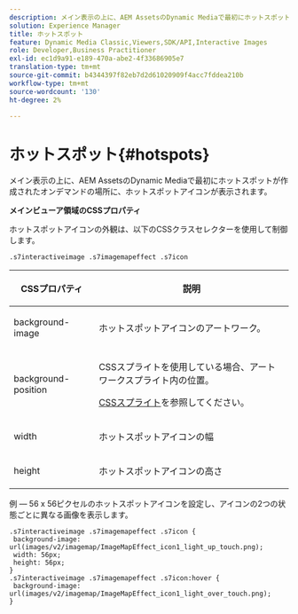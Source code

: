 ```yaml
---
description: メイン表示の上に、AEM AssetsのDynamic Mediaで最初にホットスポットが作成されたオンデマンドの場所に、ホットスポットアイコンが表示されます。
solution: Experience Manager
title: ホットスポット
feature: Dynamic Media Classic,Viewers,SDK/API,Interactive Images
role: Developer,Business Practitioner
exl-id: ec1d9a91-e189-470a-abe2-4f33686905e7
translation-type: tm+mt
source-git-commit: b4344397f82eb7d2d61020909f4acc7fddea210b
workflow-type: tm+mt
source-wordcount: '130'
ht-degree: 2%

---
```


# ホットスポット{#hotspots}

メイン表示の上に、AEM AssetsのDynamic Mediaで最初にホットスポットが作成されたオンデマンドの場所に、ホットスポットアイコンが表示されます。

<!--<a id="section_061E550C1C1D4DB2BD663A898895B38C"></a>-->

**メインビューア領域のCSSプロパティ**

ホットスポットアイコンの外観は、以下のCSSクラスセレクターを使用して制御します。

```
.s7interactiveimage .s7imagemapeffect .s7icon
```

<table id="table_94EE3F5BBE4547C0B4943471CEE7EDE4"> 
 <thead> 
  <tr> 
   <th colname="col1" class="entry"> <p> CSSプロパティ </p> </th> 
   <th colname="col2" class="entry"> <p>説明 </p> </th> 
  </tr> 
 </thead>
 <tbody> 
  <tr> 
   <td colname="col1"> <p> <span class="codeph"> background-image  </span> </p> </td> 
   <td colname="col2"> <p>ホットスポットアイコンのアートワーク。 </p> </td> 
  </tr> 
  <tr> 
   <td colname="col1"> <p> <span class="codeph"> background-position  </span> </p> </td> 
   <td colname="col2"> <p>CSSスプライトを使用している場合、アートワークスプライト内の位置。 </p> <p><a href="../../../c-html5-aem-asset-viewers/c-html5-aem-interactive-images/c-html5-aem-interactive-image-customizingviewer/c-html5-aem-interactive-image-customizingviewer.md#section-9b6d8d601cb441d08214dada7bb4eddc" format="dita" scope="local"> CSSスプライト</a>を参照してください。 </p> </td> 
  </tr> 
  <tr> 
   <td colname="col1"> <p> <span class="codeph"> width </span> </p> </td> 
   <td colname="col2"> <p>ホットスポットアイコンの幅 </p> </td> 
  </tr> 
  <tr> 
   <td colname="col1"> <p> <span class="codeph"> height </span> </p> </td> 
   <td colname="col2"> <p>ホットスポットアイコンの高さ </p> </td> 
  </tr> 
 </tbody> 
</table>

例 — 56 x 56ピクセルのホットスポットアイコンを設定し、アイコンの2つの状態ごとに異なる画像を表示します。

```
.s7interactiveimage .s7imagemapeffect .s7icon { 
 background-image: url(images/v2/imagemap/ImageMapEffect_icon1_light_up_touch.png); 
 width: 56px; 
 height: 56px; 
} 
.s7interactiveimage .s7imagemapeffect .s7icon:hover { 
 background-image: url(images/v2/imagemap/ImageMapEffect_icon1_light_over_touch.png); 
}
```
